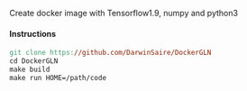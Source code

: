 Create docker image with Tensorflow1.9,  numpy and python3
#### Instructions

```makefile
git clone https://github.com/DarwinSaire/DockerGLN
cd DockerGLN
make build
make run HOME=/path/code
```


